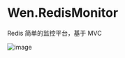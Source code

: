 # Wen.RedisMonitor
Redis 简单的监控平台，基于 MVC

![image](https://github.com/liqingwen2015/Wen.RedisMonitor/blob/master/images/1.jpg)
